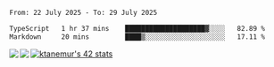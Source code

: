 <!--START_SECTION:waka-->

```txt
From: 22 July 2025 - To: 29 July 2025

TypeScript   1 hr 37 mins    ████████████████████▓░░░░   82.89 %
Markdown     20 mins         ████▒░░░░░░░░░░░░░░░░░░░░   17.11 %
```

<!--END_SECTION:waka-->
<a href="https://github.com/anuraghazra/github-readme-stats">
  <img align="left" src="https://github-readme-stats.vercel.app/api?username=Tanesan&count_private=true&show_icons=true" />
<img align="left" src="https://github-readme-stats.vercel.app/api/top-langs/?username=Tanesan" />
</a>

[![ktanemur's 42 stats](https://badge42.vercel.app/api/v2/cl1wslf6s002109l771rng2w8/stats?cursusId=21&coalitionId=62)](https://github.com/JaeSeoKim/badge42)
